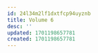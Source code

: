 ```yaml
---
id: 24l34m2lf1dxtfcp94uyznb
title: Volume 6
desc: ''
updated: 1701198657781
created: 1701198657781
---
```

